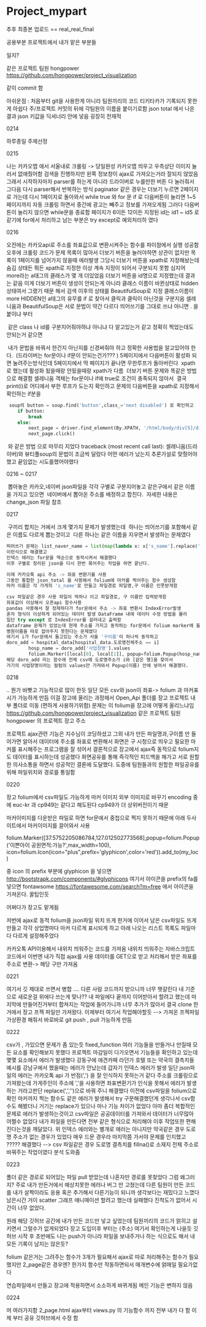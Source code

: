 # Project_mypart

추후 최종본 업로드  == real_real_final

공용부분 프로젝트에서 내가 맡은 부분들 

일지?

같은 프로젝트 팀원 hongpower https://github.com/hongpower/project_visualization 

같이 commit 함 

아쉬운점 : 처음부터 git을 사용한게 아니라 팀원끼리의 코드 티키타카가 기록되지 못한게 아쉽다 
주/프로젝트 커밋의 뒤에 각팀원의 이름을 붙이기로함 
json total 에서 나온 결과 json 키값을 딕셔너리 안에 넣음 굉장히 천재적



0214 

하루종일 주제선정



0215



 나는 카카오맵 에서 서울내로 크롤링 -> 당일완성
       카카오맵 띄우고 우측상단 이미지 눌러서 없애줬어함 
       검색을 진행하지만 왼쪽 정보창이 ajax로 가져오는거라 잘되지 않았음 
       그래서 시작하자마자 parser를 하는게 아니라 드라이버로 누를만한 버튼 다 눌러줘서 
       그다음 다시 parser해서 반복하는 방식 
       paginator 같은 경우는 더보기 누르면 2페이지로 가는데 다시 1페이지로 돌아와서 while true 와 for 문 if 로
       다음버튼이 눌리면 1~5페이지까지 자동 크롤링 하면서 중간에 광고는 빼주고 정보를 가져오게됨 
       그러다 다음버튼이 눌리지 않으면 while문을 종료함
       페이지가 6이든 12이든 지정된 id는 id1 ~ id5 로 같기에 for에서 처리하고 남는 부분은 try except로 예외처리하       였다



0216 



오전에는 카카오api로 주소를 좌표값으로 변환시켜주는 함수를 파이참에서 실행 성공함 
       오후에 크롤링 코드가 문제 목록이 많아서 더보기 버튼을 눌러야하면 상관이 없지만 
       목록이 1페이지를 넘어가지 않을때 에러발생 그당시 더보기 버튼을 xpath로 지정해놨는데 
       숨김 상태든 뭐든 xpath로 지정한 이상 계속 지정이 되어서 구분되지 못함 심지어 more라는 a태그의 클래스가 몇       개 더있었음 더보기 버튼을 id명으로 지정했는데 결과는 같음 이게 더보기 버튼이 생성이 안되는게 아니라
       클래스 이름이 바뀐상태로 hidden상태여서 그랬기 때문
       해서 검색 이후의 상태를 BeautifulSoup로 지정 클래스이름이 more HIDDEN인 a태그의 유무를 if 로 찾아서
       클릭과 클릭이 아닌것을 구분지음
       셀레니움과 BeautifulSoup은 서로 문법이 약간 다르다 띄어쓰기를 그대로 쓰냐 아니면 . 을 붙이냐 부터

​	같은 class 나 id를 구분지어줘야하냐 아니냐 다 알고있는거 같고 정확히 찍었는데도 안되는거 같으면

​       내가 문법을 바꿔서 한건지 아닌지를 신경써줘야 하고 정확한 사용법을 알고있어야 한다.
​	(드라이버는 for문이나 if문이 안되는건가??? )
​       5페이지에서 다음버튼이 활성화 되면 눌려주는방식인데 5페이지에서 딱 페이지가 끝나면 무한루프가 돌아버린다
​       xpath로 했는데 활성화 됬을때랑 안됬을때랑 xpath가 다름
​       더보기 버튼 문제와 똑같은 방법으로 해결함 셀레니움 객체는 for문이나 if에 true로 조건이 충족되지 않아서
​       결국 print(i)로 어디에서 부한 루프가 도는지 확인하고 문제의 다음버튼을 xpath로 지정해서 확인하는 if분을 

```python
 soup의 button = soup.find('button',class_='next disabled') 로 확인하고
    if button:
        break
    else:
        next_page = driver.find_element(By.XPATH, '/html/body/div[5]/div[2]/div[1]/div[7]/div[6]/div/button[2]')
        next_page.click()
```

​      와 같은 방법 으로 마무리 지었다
traceback (most recent call last):   셀레니움(드라이버)와 뷰티풀soup의 문법이 조금씩 달랐다 
어떤 에러가 났는지 추론가설로 맞췄어야했고 끝임없는 시도를했어야했다



0216 ~ 0217 

​	뽑아놓은 카카오,네이버 json파일을 각각 구별로 구분지어놓고 같은구에서 같은 이름을 가지고 있으면
​	네이버에서 뽑아온 주소를 배정하고 합친다. 
​	자세한 내용은 change_json 파일 참조



0217

​	구끼리 합치는 거에서 크게 몇가지 문제가 발생했는데 
​	하나는 띄어쓰기를 포함해서 같은 이름도 다르게 뽑는것이고 
​	다른 하나는 같은 이름을 지우면서 발생하는 문제였다 



```python
띄어쓰기 문제는 list_naver_name = list(map(lambda x: x['s_name'].replace(' ',''),naver_gu[gu_name]))
이런식으로 해결했고 
인덱스 에러는 for문을 역순으로 동작시켜서 해결했다
이후 구별로 정리된 json을 다시 한번 묶어주는 작업을 하면 끝난다.

이제 카카오톡 api 주소 -> 좌표 변환기를 사용 
그동안 통합한 json_total 을 사용해서 folium에 마커를 찍어주는 함수 생성함 
마커 이름은 각 가게의 's_name'로 만들고 파일경로 파일명,구 이름은 인풋받게함 

csv 파일같은 경우 사용 파일이 딱하나 이고 파일경로, 구 이름만 입력받게함 
좌표값이 이상해서 오픈api 함수사용 
pandas 사용해서 잘 정제하다가 for문에서 주소 -> 좌표 변환시 IndexError발생
혼자 형식이 이상하게 되어있는 데이터 발생 DataFrame 내에 데이터 수정 방법을 몰라 
일단 try except 로 IndexError를 걸러내고 출력함 
dataframe 문제가 있었는데 현재 주소를 가지고 동작하는 for문에서 folium marker에 들어갈 
병원이름을 따로 잡아주지 못한다는 문제였다 
여기서 i가 for문에서 돌고있는 주소가 서울 '구이름'이 하나씩 동작하고 
doro_add = hospital_data[hospital_data.도로명전체주소 == i]
        hosp_name = doro_add['사업장명'].values
        folium.Marker([local[0], local[1]], popup=folium.Popup(hosp_name[0], max_width=100)).add_to(center_loc)
해당 doro_add 라는 함수에 전체 csv에 도로명주소가 i와 [같은 행]을 찾아서
거기의 사업장명이라는 컬럼의 values만 가져와서 Popup(이름) 안에 넣어서 해결했다.
```

0218 



.. 뭔가 바빳고 기능적으로 많이 한듯 일단 모든 csv와 json이 좌표-> folium 과 마커표시가 가능하게 만듬
이걸 장고에 올리는 과정헤서 Open_Api 폴더를 장고 프로젝트 내부 폴더로 이동 (편하게 사용하기위함)
문제는 이 folium을 장고에 어떻게 올리느냐임
https://github.com/hongpower/project_visualization 같은 프로젝트 팀원 hongpower 의 프로젝트 장고 주소 

프로젝트 ajax관련 기능은 지수님이 코딩하셨고 그외 내가 만든 파일명과,구이름 만 들어가면 알아서 데이터에 주소를 좌표로 변환해서 화면은 구 시청으로 띄우고 필요한 마커를 표시해주는 프로그램을 
잘 섞어서 결론적으로 장고에서 ajax즉 동적으로 folium지도 데이터를 표시하는데 성공했다
화면공유를 통해 즉각적인 피드백을 해가고 서로 원할한 의사소통을 하면서 성공적인 결론에 도달했다.
도중에 팀원들과의 원할한 파일공유를 위해 파일위치와 경로를 통일함





0220 

장고 folium에서 csv파일도 가능하게 마커 이미지 외부 이미지로 바꾸기 
encoding 중에 euc-kr 과 cp949는 같다고 해도된다 cp949가 더 상위버전이기 때문

마커이미지를 다운받은 파일로 하면 for문에서 중첩으로 찍지 못하기 때문에 아래 두사이트에서 
마커이미지를 끌어와서 사용 

folium.Marker([37.5752205086784,127.012502773568],popup=folium.Popup('이쁜아이 공원면적:가능?',max_width=100),
              icon=folium.Icon(icon="plus",prefix='glyphicon',color='red')).add_to(my_loc)

중 icon 의 prefix 부분에 glyphicon 을 넣으면 http://bootstrapk.com/components/#glyphicons 여기서 아이콘을
prefix의 fa를 넣으면 fontawsome https://fontawesome.com/search?m=free 에서 아이콘을 가져온다.
꿀팁인듯 

어쩌다가 장고도 맡게됨

저번에 ajax로 동적 folium을 json파일 위치 뜨게 한거에 이어서 남은 csv파일도 뜨게 만들고 각각 상업명마다
마커 다르게 표시되게 하고 아래 나오는 리스트 목록도 파일마다 다르게 설정해주었다

카카오톡 API이용해서 내위치 띄워주는 코드를 가져옴 
내위치 띄워주는 자바스크립트 코드에서 이번엔 내가 직접 ajax를 사용 데이터를 GET으로 받고 처리해서
받은 좌표를 주소로 변환-> 해당 구만 가져옴





0221 



여기서 깃 제대로 쓰면서 병합 
.... 다른 사람 코드까지 받으니까 너무 햇갈린다 내 기준으로 새로운걸 위에다 쓰는게 맞나??
내 파일에다 끝까지 이어받아서 할려고 했는데 마지막에 만들어진거부터 합쳐지는 작업에 들어가니까 
너무 추가가 많아서 결국 clone 한거에서 장고 프젝 파일만 가져왔다. 이제부터 여기서 작업해야할듯
--> 가져온 프젝파일 가상환경 해줘서 바로바로 git push , pull 가능하게 만듬 



0222 



 csv가 , 가있으면 문제가 좀 있는듯 
fixed_function 여러 기능들을 만들거나 만질때 모든 요소를 확인해보지 못했다 
프로젝트 마감일이 다가오면서 기능들을 확인하고 있는데 몇몇 요소에서 에러가 발생했다
강동구에 애견카페 라던가 호텔 또는 약국의 결측치들 
예시를 강남구에서 했을때는 에러가 안났는데 갑자기 인덱스 에러가 발생 
일단 json파일의 에러는 카카오톡 api 가 반점(',') 을 잘 인식하지 못하는거 같다 주소를 크롤링으로 가져왔는데 
가게주인이 주소에 ','을 사용하면 좌표변환기가 인식을 못해서 에러가 발생하는 거라고판단 
replace(',','')으로 바꿔 주니 해결했다
이전에 csv파일을 folium으로 확인 마커까지 찍는 함수도 같은 에러가 발생해서
try 구문해결했던게 생각나서 csv함수도 해봤더니 거기는 replace가 있으나 마나 기능 차이가 없었다
아마 좀더 복합적인 문제로 에러가 발생하는것이고 csv파일은 공공데이터를 가져와서 데이터가 너무많아
어쩔수 없었다 내가 파일을 만든다면 전부 같은 형식으로 처리해야 이후 작업또한 편해진다는것을 깨달았다.
위 인덱스 에러와는 별개로 에러는 아니지만 약국같은 경우 도로명 주소가 없는 경우가 있었다 
매우 드문 경우라 마지막쯤 가서야 문제를 인지했고  ????? 해결했다 
--> csv 파일같은 경우 도로명 결측치를 fillna()로 소재지 전체 주소로 바꿔주는 작업이였다 
분석 도와줌 



0223 

폴더 같은 경로로 되어있는 파일 pull 받았는데 나혼자만 경로를 못찾았다 그럼 왜그러지?
주로 내가 만든거에서 예상치못한 에러나 버그 만 고쳤는데 
다른 팀원이 만든 코드를 내가 살짝이라도 응용 혹은 추가해서 다른기능이 되니까 생각보다는 재밌다고 느꼈다
남은시간 거이 scatter 그래프 애니매이션 할려고 했는데 실패했다 진척도가 없어서 시간이 너무 없었다.

원래 해당 깃허브 공간에 내가 만든 코드만 넣고 싶었는데 
팀원끼리의 코드가 얽히고 설키면서 그럴수가 없게되었다 장고 도입이후 부터는 (주소) 여기서 확인하는게 나을듯
깃허브 시작 후 초반에도 나는 push가 아니라 파일을 보내주거나 하는 식으로도 해서 내 모든 기록이 남지는 않은듯?

folium 같은거는 그려주는 함수가 3개가 필요해서 ajax로 따로 처리해주는 함수가 필요했지만
2_page같은 경우엔? 한가지 함수만 작동하면되서 매개변수에 얽매일 필요가없다

연습파일에서 만들고 장고에 적용하면서 소소하게 바뀌게됨 메인 기능은 변하지 않음



0224

머 여러가지함
2_page.html ajax부터 views.py 의 기능함수 까지 전부 내가 다 함
이제 부터 공유 깃허브에서 수정 함 


